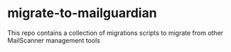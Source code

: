 # migrate-to-mailguardian
This repo contains a collection of migrations scripts to migrate from other MailScanner management tools
